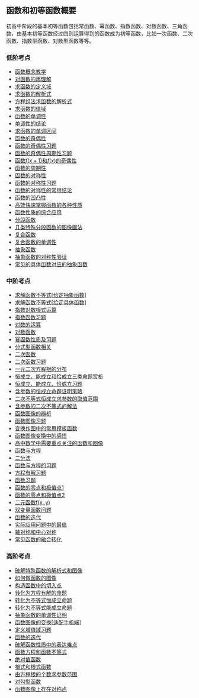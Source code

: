 ## 函数和初等函数概要

 初高中阶段的基本初等函数包括常函数、幂函数、指数函数、对数函数、三角函数，由基本初等函数经过四则运算得到的函数成为初等函数，比如一次函数、二次函数、指数型函数、对数型函数等等。

###  低阶考点 


* <a   href=" https://www.cnblogs.com/wanghai0666/p/9714078.html  "  target="_blank" >函数概念教学</a>
* <a   href="https://www.cnblogs.com/wanghai0666/p/11627054.html"  target="_blank">对函数的再理解</a>
* <a   href=" https://www.cnblogs.com/wanghai0666/p/9350432.html  "  target="_blank" >求函数的定义域</a>
* <a   href=" http://www.cnblogs.com/wanghai0666/p/6905157.html  "  target="_blank" >求函数的解析式</a>
* <a   href="https://www.cnblogs.com/wanghai0666/p/12631271.html"  target="_blank">方程组法求函数的解析式</a> 
* <a   href=" https://www.cnblogs.com/wanghai0666/p/9350622.html  "  target="_blank" >求函数的值域</a>
* <a   href="http://www.cnblogs.com/wanghai0666/p/7674301.html   "  target="_blank" >函数的单调性</a>
* <a     href=" https://www.cnblogs.com/wanghai0666/p/9739775.html  "  target="_blank" >单调性的结论</a>
* <a     href=" https://www.cnblogs.com/wanghai0666/p/9744987.html  "  target="_blank" >求函数的单调区间 </a>
* <a     href="https://www.cnblogs.com/wanghai0666/p/7674315.html   "  target="_blank" >函数的奇偶性</a>
* <a     href=" https://www.cnblogs.com/wanghai0666/p/6939798.html  "  target="_blank" >函数的奇偶性习题</a>
* <a     href=" https://www.cnblogs.com/wanghai0666/p/7631819.html  "  target="_blank" >函数的奇偶性周期性习题</a>
* <a     href=" https://www.cnblogs.com/wanghai0666/p/7631919.html  "  target="_blank" >函数$f(x+1)$和$f(x)$的奇偶性</a>
* <a     href="  https://www.cnblogs.com/wanghai0666/p/7674322.html  "  target="_blank" >函数的周期性</a>
* <a     href=" https://www.cnblogs.com/wanghai0666/p/9744631.html  "  target="_blank" >函数的对称性</a>
* <a     href="  https://www.cnblogs.com/wanghai0666/p/7895409.html "  target="_blank" >函数的对称性习题</a>
* <a     href=" https://www.cnblogs.com/wanghai0666/p/6414981.html  "  target="_blank" >函数的对称性的常用结论  </a>
* <a     href=" https://www.cnblogs.com/wanghai0666/p/7745266.html  "  target="_blank" >函数的凹凸性</a>
* <a     href="https://www.cnblogs.com/wanghai0666/p/7098864.html   "  target="_blank" >高效快速掌握函数的各种性质</a>
* <a     href=" https://www.cnblogs.com/wanghai0666/p/9758252.html  "  target="_blank" >函数性质的综合应用  </a>
* <a     href=" https://www.cnblogs.com/wanghai0666/p/6938404.html  "  target="_blank" >分段函数</a>
* <a     href="https://www.cnblogs.com/wanghai0666/p/9429180.html "  target="_blank" >几类特殊分段函数的图像画法</a>
* <a     href="  https://www.cnblogs.com/wanghai0666/p/9742897.html   "  target="_blank" >复合函数</a>
* <a     href="https://www.cnblogs.com/wanghai0666/p/12843163.html"  target="_blank">复合函数的单调性</a> 
* <a     href=" https://www.cnblogs.com/wanghai0666/p/6941722.html    "  target="_blank" >抽象函数</a>
* <a     href=" https://www.cnblogs.com/wanghai0666/p/6691247.html  "  target="_blank" >抽象函数的对称性验证</a>
* <a     href="https://www.cnblogs.com/wanghai0666/p/7627156.html "  target="_blank" >常见的具体函数对应的抽象函数</a>

### 中阶考点  


* <a     href="https://www.cnblogs.com/wanghai0666/p/11666800.html "  target="_blank" >求解函数不等式[给定抽象函数] </a>
*  <a    href="https://www.cnblogs.com/wanghai0666/p/11663781.html"  target="_blank">求解函数不等式[给定具体函数]</a>
* <a     href=" https://www.cnblogs.com/wanghai0666/p/7697841.html  "  target="_blank" >指数对数根式运算</a>
* <a     href="https://www.cnblogs.com/wanghai0666/p/7687121.html   "  target="_blank" >指数函数习题</a>
* <a     href=" https://www.cnblogs.com/wanghai0666/p/10014816.html  "  target="_blank" >对数的运算  </a>
* <a     href=" https://www.cnblogs.com/wanghai0666/p/9809338.html  "  target="_blank" >对数函数</a>
* <a     href="https://www.cnblogs.com/wanghai0666/p/7745152.html   "  target="_blank" >幂函数性质及习题 </a>
* <a     href=" https://www.cnblogs.com/wanghai0666/p/9890188.html  "  target="_blank" >分式型函数相关 </a>
* <a     href="http://www.cnblogs.com/wanghai0666/p/7272367.html   "  target="_blank" >二次函数  </a>
* <a     href=" http://www.cnblogs.com/wanghai0666/p/6938323.html  "  target="_blank" >二次函数习题 </a>         
*  <a    href=" https://www.cnblogs.com/wanghai0666/p/9313490.html   "  target="_blank" >一元二次方程根的分布  </a>
*  <a    href=" https://www.cnblogs.com/wanghai0666/p/9428947.html  "  target="_blank" >恒成立、能成立和恰成立三类命题赏析  </a>
*  <a    href="https://www.cnblogs.com/wanghai0666/p/6929936.html   "  target="_blank" >恒成立、能成立、恰成立习题 </a>
*  <a  href="https://www.cnblogs.com/wanghai0666/p/12392108.html"  target="_blank">含参数的恒成立命题证明策略</a> 
*  <a   href=" https://www.cnblogs.com/wanghai0666/p/9574575.html  "  target="_blank" >二次不等式恒成立求参数的取值范围  </a>
*  <a  href=" https://www.cnblogs.com/wanghai0666/p/7406132.html  "  target="_blank" >含参数的二次不等式的解法  </a>
*  <a  href=" https://www.cnblogs.com/wanghai0666/p/10818120.html  "  target="_blank">函数图像的辨析</a>
*  <a     href="https://www.cnblogs.com/wanghai0666/p/9895043.html   "  target="_blank" >函数图像习题  </a>
*  <a     href=" https://www.cnblogs.com/wanghai0666/p/6867016.html  "  target="_blank" >变换作图中的常用模板函数  </a>
*  <a     href=" https://www.cnblogs.com/wanghai0666/p/5872534.html  "  target="_blank" >函数图像变换中的感悟  </a>
*  <a     href=" https://www.cnblogs.com/wanghai0666/p/9876854.html   "  target="_blank" >高中数学中需要重点关注的函数和图像</a>
*  <a     href=" https://www.cnblogs.com/wanghai0666/p/9897631.html  "  target="_blank" >函数与方程  </a>
*  <a     href=" https://www.cnblogs.com/wanghai0666/p/7826422.html  "  target="_blank" >二分法</a>
*  <a     href=" https://www.cnblogs.com/wanghai0666/p/7886816.html  "  target="_blank" >函数与方程的习题</a>
*  <a     href=" https://www.cnblogs.com/wanghai0666/p/7921180.html  "  target="_blank" >方程有解习题  </a>
*  <a     href=" https://www.cnblogs.com/wanghai0666/p/6823556.html  "  target="_blank" >函数习题 </a>
*  <a  href="https://www.cnblogs.com/wanghai0666/p/9416703.html   "  target="_blank" >函数的零点和极值点1</a>
*  <a   href="https://www.cnblogs.com/wanghai0666/p/11172128.html "  target="_blank" >函数的零点和极值点2</a>
*  <a  href=" https://www.cnblogs.com/wanghai0666/p/10817567.html  "  target="_blank">二元函数f(x, y)</a>
*  <a  href="https://www.cnblogs.com/wanghai0666/p/10802528.html "  target="_blank">双变量函数问题</a>
*  <a  href="https://www.cnblogs.com/wanghai0666/p/10784510.html "  target="_blank">函数的迭代</a>
*  <a  href="https://www.cnblogs.com/wanghai0666/p/11000104.html "  target="_blank" >实际应用问题中的最值</a>
*  <a  href="https://www.cnblogs.com/wanghai0666/p/11778741.html"  target="_blank">轴对称和中心对称</a>
*  <a  href="https://www.cnblogs.com/wanghai0666/p/11967059.html"  target="_blank">常见函数的融合转化</a>

### 高阶考点 



*  <a  href="https://www.cnblogs.com/wanghai0666/p/11812911.html"  target="_blank">破解特殊函数的解析式和图像</a>
*  <a  href="https://www.cnblogs.com/wanghai0666/p/11745252.html"  target="_blank">如何做函数的图像</a>
*  <a  href="https://www.cnblogs.com/wanghai0666/p/11865664.html"  target="_blank">构造函数中的切入点</a>
*  <a  href="https://www.cnblogs.com/wanghai0666/p/11798750.html"  target="_blank">转化为方程有解的命题</a>
*  <a  href="https://www.cnblogs.com/wanghai0666/p/11803091.html"  target="_blank">转化为不等式恒成立命题</a>
*  <a  href="https://www.cnblogs.com/wanghai0666/p/11803104.html"  target="_blank">转化为不等式能成立命题</a>
*  <a href="https://www.cnblogs.com/wanghai0666/p/11679971.html"  target="_blank">抽象函数的单调性证明</a>
*  <a href="https://www.cnblogs.com/wanghai0666/p/11702805.html"  target="_blank">函数图像的变换\[适配手机端\]</a>
*  <a href="https://www.cnblogs.com/wanghai0666/p/11620210.html"  target="_blank">定义域值域习题</a>
*  <a href="https://www.cnblogs.com/wanghai0666/p/10784510.html"  target="_blank">函数的迭代</a>
*  <a href="https://www.cnblogs.com/wanghai0666/p/11622070.html"  target="_blank">破解函数性质中的表达难点</a>
*  <a href="https://www.cnblogs.com/wanghai0666/p/11635737.html"  target="_blank">函数方程和函数不等式</a>
*  <a href="https://www.cnblogs.com/wanghai0666/p/11546676.html "  target="_blank">绝对值函数</a>
*  <a href="https://www.cnblogs.com/wanghai0666/p/11531909.html "  target="_blank">根式和根式函数 </a> 
*  <a  href="https://www.cnblogs.com/wanghai0666/p/12513893.html"  target="_blank">由方程根的个数求参数范围</a> 
*  <a  href="https://www.cnblogs.com/wanghai0666/p/12544568.html"  target="_blank">对勾型函数</a> 
*  <a  href="https://www.cnblogs.com/wanghai0666/p/13186969.html"  target="_blank">函数图像上存在对称点</a> 
